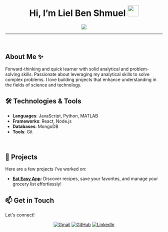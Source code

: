<h1 align="center"> Hi, I’m Liel Ben Shmuel <img src="https://media.giphy.com/media/hvRJCLFzcasrR4ia7z/giphy.gif" width="35"></h1>
<p align="center">
<a href="https://github.com/DenverCoder1/readme-typing-svg"><img src="https://readme-typing-svg.herokuapp.com?lines=B.Sc.+mathematics+and+geophysics;&center=true&width=500&height=50"></a>
</p>
<hr/>
<br>

## About Me ✨
Forward-thinking and quick learner with solid analytical and problem-solving skills. Passionate about leveraging my analytical skills to solve complex problems. I love building projects that enhance understanding in the fields of science and technology.

<h2> 🛠️ Technologies & Tools </h2>
<ul>
    <li><strong>Languages</strong>: JavaScript, Python, MATLAB</li>
    <li><strong>Frameworks</strong>: React, Node.js</li>
    <li><strong>Databases</strong>: MongoDB</li>
    <li><strong>Tools</strong>: Git</li>
</ul>

<br/>

## 🚀 Projects
Here are a few projects I've worked on:
- **[Eat Easy App](https://github.com/lielbsh/EatEasyExpoaApp)**: Discover recipes, save your favorites, and manage your grocery list effortlessly!

## 📫 Get in Touch
Let's connect!
<p align="center">
<a href="mailto:liel1939@gmail.com"><img src="https://img.icons8.com/bubbles/50/000000/gmail.png" alt="Gmail"/></a>
<a href="https://github.com/lielbsh"><img src="https://img.icons8.com/bubbles/50/000000/github.png" alt="GitHub"/></a>
<a href="https://www.linkedin.com/in/liel-benshmuel/"><img src="https://img.icons8.com/bubbles/50/000000/linkedin.png" alt="LinkedIn"/></a>
</p>
